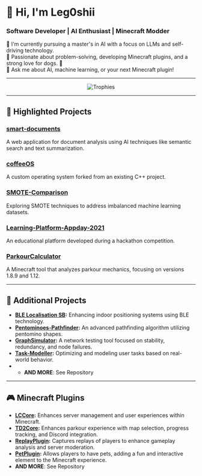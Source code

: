 # 👋 Hi, I'm Leg0shii

### Software Developer | AI Enthusiast | Minecraft Modder
🔭 I'm currently pursuing a master's in AI with a focus on LLMs and self-driving technology.  
🌱 Passionate about problem-solving, developing Minecraft plugins, and a strong love for dogs. 🐶  
💬 Ask me about AI, machine learning, or your next Minecraft plugin!

---

<div align="center">
  <img src="https://github-profile-trophy.vercel.app/?username=Leg0shii&no-bg=true&no-frame=true&theme=juicyfresh&rank=-B,-C,-?" alt="Trophies" />
</div>


---

## 🚀 Highlighted Projects

### [smart-documents](https://github.com/Leg0shii/smart-documents)
A web application for document analysis using AI techniques like semantic search and text summarization.

### [coffeeOS](https://github.com/Leg0shii/coffeeOS)
A custom operating system forked from an existing C++ project.

### [SMOTE-Comparison](https://github.com/Leg0shii/SMOTE-Comparison)
Exploring SMOTE techniques to address imbalanced machine learning datasets.

### [Learning-Platform-Appday-2021](https://github.com/Leg0shii/Learning-Platform-Appday-2021)
An educational platform developed during a hackathon competition.

### [ParkourCalculator](https://github.com/Leg0shii/ParkourCalculator)
A Minecraft tool that analyzes parkour mechanics, focusing on versions 1.8.9 and 1.12.

---

## 🔧 Additional Projects

- **[BLE Localisation SB](https://github.com/Leg0shii/BLE-Localisation-SB):** Enhancing indoor positioning systems using BLE technology.
- **[Pentominoes-Pathfinder](https://github.com/Leg0shii/Pentominoes-Pathfinder):** An advanced pathfinding algorithm utilizing pentomino shapes.
- **[GraphSimulator](https://github.com/Leg0shii/GraphSimulator):** A network testing tool focused on stability, redundancy, and node failures.
- **[Task-Modeller](https://github.com/Leg0shii/Task-Modeller):** Optimizing and modeling user tasks based on real-world behavior.
- - **AND MORE**: See Repository

---

## 🎮 Minecraft Plugins

- **[LCCore](https://github.com/Leg0shii/LCCore):** Enhances server management and user experiences within Minecraft.
- **[TD2Core](https://github.com/Leg0shii/TD2Core):** Enhances parkour experience with map selection, progress tracking, and Discord integration.
- **[ReplayPlugin](https://github.com/Leg0shii/ReplayPlugin):** Captures replays of players to enhance gameplay analysis and server moderation.
- **[PetPlugin](https://github.com/Leg0shii/PetPlugin):** Allows players to have pets, adding a fun and interactive element to the Minecraft experience.
- **AND MORE**: See Repository
